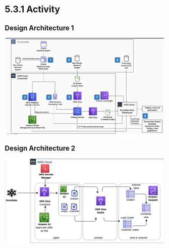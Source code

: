 # 5.3.1 Activity

## Design Architecture 1

![image-20231101160121974](images/image-20231101160121974.png)





## Design Architecture 2

![image-20231101160104632](images/image-20231101160104632.png)